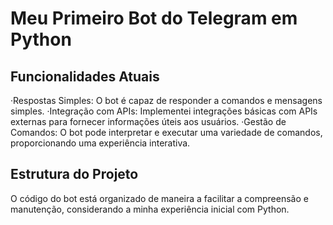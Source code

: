 # Meu Primeiro Bot do Telegram em Python
## Funcionalidades Atuais
&middot;Respostas Simples: O bot é capaz de responder a comandos e mensagens simples.
&middot;Integração com APIs: Implementei integrações básicas com APIs externas para fornecer informações úteis aos usuários.
&middot;Gestão de Comandos: O bot pode interpretar e executar uma variedade de comandos, proporcionando uma experiência interativa.

## Estrutura do Projeto
O código do bot está organizado de maneira a facilitar a compreensão e manutenção, considerando a minha experiência inicial com Python.

